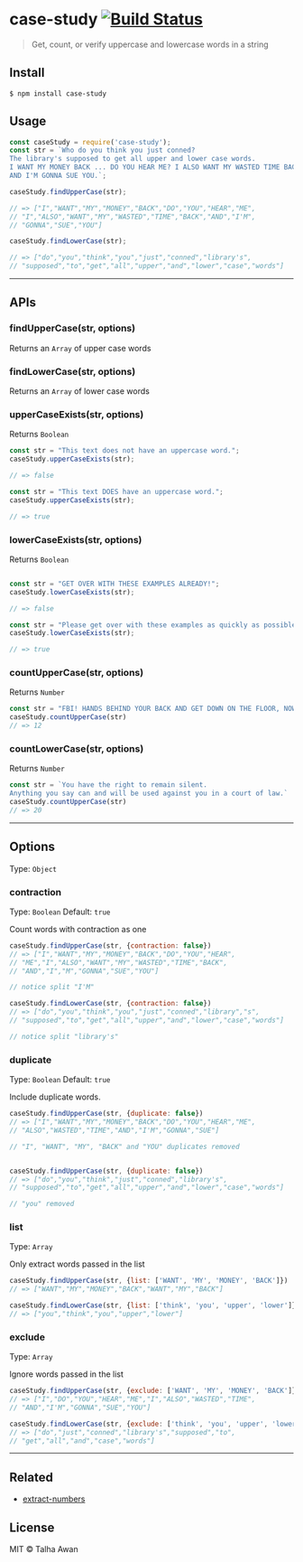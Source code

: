 # case-study [![Build Status](https://travis-ci.com/TalhaAwan/case-study.svg?branch=master)](https://travis-ci.com/TalhaAwan/case-study)

> Get, count, or verify uppercase and lowercase words in a string


## Install

```
$ npm install case-study
```

## Usage
```javascript
const caseStudy = require('case-study');
const str = `Who do you think you just conned? 
The library's supposed to get all upper and lower case words. 
I WANT MY MONEY BACK ... DO YOU HEAR ME? I ALSO WANT MY WASTED TIME BACK!!! 
AND I'M GONNA SUE YOU.`;

caseStudy.findUpperCase(str);

// => ["I","WANT","MY","MONEY","BACK","DO","YOU","HEAR","ME",
// "I","ALSO","WANT","MY","WASTED","TIME","BACK","AND","I'M",
// "GONNA","SUE","YOU"]

caseStudy.findLowerCase(str);

// => ["do","you","think","you","just","conned","library's",
// "supposed","to","get","all","upper","and","lower","case","words"]

```

___

## APIs

### findUpperCase(str, options)
Returns an `Array` of upper case words

### findLowerCase(str, options)
Returns an `Array` of lower case words

### upperCaseExists(str, options)
Returns `Boolean`
```javascript
const str = "This text does not have an uppercase word.";
caseStudy.upperCaseExists(str);

// => false

const str = "This text DOES have an uppercase word.";
caseStudy.upperCaseExists(str);

// => true
```

### lowerCaseExists(str, options)
Returns `Boolean`
```javascript

const str = "GET OVER WITH THESE EXAMPLES ALREADY!";
caseStudy.lowerCaseExists(str);

// => false

const str = "Please get over with these examples as quickly as possible.";
caseStudy.lowerCaseExists(str);

// => true
```

### countUpperCase(str, options)
Returns `Number`
```javascript
const str = "FBI! HANDS BEHIND YOUR BACK AND GET DOWN ON THE FLOOR, NOW!";
caseStudy.countUpperCase(str)
// => 12
```

### countLowerCase(str, options)
Returns `Number`
```javascript
const str = `You have the right to remain silent. 
Anything you say can and will be used against you in a court of law.`
caseStudy.countUpperCase(str)
// => 20
```

___

## Options

Type: `Object`

### contraction

Type: `Boolean`
Default: `true`

Count words with contraction as one

```javascript
caseStudy.findUpperCase(str, {contraction: false})
// => ["I","WANT","MY","MONEY","BACK","DO","YOU","HEAR",
// "ME","I","ALSO","WANT","MY","WASTED","TIME","BACK",
// "AND","I","M","GONNA","SUE","YOU"]

// notice split "I'M"

caseStudy.findLowerCase(str, {contraction: false})
// => ["do","you","think","you","just","conned","library","s",
// "supposed","to","get","all","upper","and","lower","case","words"]

// notice split "library's"

```

### duplicate

Type: `Boolean`
Default: `true`

Include duplicate words.

```javascript
caseStudy.findUpperCase(str, {duplicate: false})
// => ["I","WANT","MY","MONEY","BACK","DO","YOU","HEAR","ME",
// "ALSO","WASTED","TIME","AND","I'M","GONNA","SUE"]

// "I", "WANT", "MY", "BACK" and "YOU" duplicates removed


caseStudy.findUpperCase(str, {duplicate: false})
// => ["do","you","think","just","conned","library's",
// "supposed","to","get","all","upper","and","lower","case","words"]

// "you" removed
```

### list

Type: `Array`

Only extract words passed in the list

```javascript
caseStudy.findUpperCase(str, {list: ['WANT', 'MY', 'MONEY', 'BACK']})
// => ["WANT","MY","MONEY","BACK","WANT","MY","BACK"]

caseStudy.findLowerCase(str, {list: ['think', 'you', 'upper', 'lower']})
// => ["you","think","you","upper","lower"]
```


### exclude

Type: `Array`

Ignore words passed in the list

```javascript
caseStudy.findUpperCase(str, {exclude: ['WANT', 'MY', 'MONEY', 'BACK']})
// => ["I","DO","YOU","HEAR","ME","I","ALSO","WASTED","TIME",
// "AND","I'M","GONNA","SUE","YOU"]

caseStudy.findLowerCase(str, {exclude: ['think', 'you', 'upper', 'lower']})
// => ["do","just","conned","library's","supposed","to",
// "get","all","and","case","words"]
```

___

## Related

- [extract-numbers](https://www.npmjs.com/package/extract-numbers)

## License

MIT © Talha Awan
